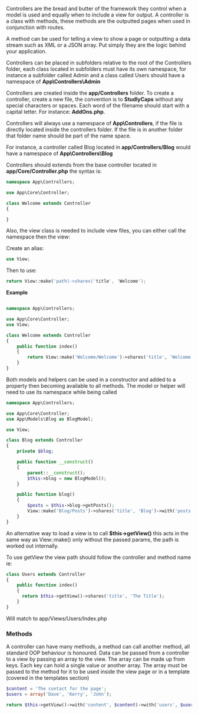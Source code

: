 Controllers are the bread and butter of the framework they control when a model is used and equally when to include a view for output. A controller is a class with methods, these methods are the outputted pages when used in conjunction with routes.

A method can be used for telling a view to show a page or outputting a data stream such as XML or a JSON array. Put simply they are the logic behind your application.

Controllers can be placed in subfolders relative to the root of the Controllers folder, each class located in subfolders must have its own namespace, for instance a subfolder called Admin and a class called Users should have a namespace of **App\Controllers\Admin**

Controllers are created inside the **app/Controllers** folder. To create a controller, create a new file, the convention is to **StudlyCaps** without any special characters or spaces. Each word of the filename should start with a capital letter. For instance: **AddOns.php**.

Controllers will always use a namespace of **App\Controllers**, if the file is directly located inside the controllers folder. If the file is in another folder that folder name should be part of the name space.

For instance, a controller called Blog located in **app/Controllers/Blog** would have a namespace of **App\Controllers\Blog**

Controllers should extends from the base controller located in **app/Core/Controller.php**  the syntax is:

```php
namespace App\Controllers;

use App\Core\Controller;

class Welcome extends Controller 
{

}
```

Also, the view class is needed to include view files, you can either call the namespace then the view:

Create an alias:

```php
use View;
```

Then to use:

```php
return View::make('path)->shares('title', 'Welcome');
```

**Example**

```php

namespace App\Controllers;

use App\Core\Controller;
use View;

class Welcome extends Controller
{
    public function index()
    {   
        return View::make('Welcome/Welcome')->shares('title', 'Welcome');
    }
}
```


Both models and helpers can be used in a constructor and added to a property then becoming available to all methods. The model or helper will need to use its namespace while being called

```php
namespace App\Controllers;

use App\Core\Controller;
use App\Models\Blog as BlogModel;

use View;

class Blog extends Controller 
{
    private $blog;

    public function __construct()
    {
        parent::__construct();
        $this->blog = new BlogModel();
    }

    public function blog()
    {
        $posts = $this->blog->getPosts();
        View::make('Blog/Posts')->shares('title', 'Blog')->with('posts', $posts);
    }
}
```

An alternative way to load a view is to call **$this->getView()** this acts in the same way as View::make() only without the passed params, the path is worked out internally. 

To use getView the view path should follow the controller and method name ie:

```php
class Users extends Controller
{
    public function index()
    {
      return $this->getView()->shares('title', 'The Title');
    }
}

```

Will match to app/Views/Users/Index.php

### Methods

A controller can have many methods, a method can call another method, all standard OOP behaviour is honoured. Data can be passed from a controller to a view by passing an array to the view. The array can be made up from keys. Each key can hold a single value or another array. The array must be passed to the method for it to be used inside the view page or in a template (covered in the templates section)

```php
$content = 'The contact for the page';
$users = array('Dave', 'Kerry', 'John');

return $this->getView()->with('content', $content)->with('users', $users);
```
